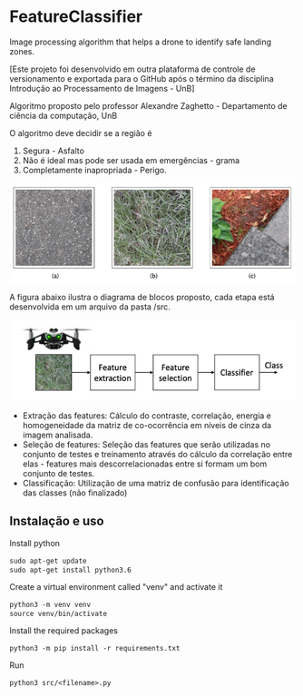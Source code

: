 # FeatureClassifier
Image processing algorithm that helps a drone to identify safe landing zones.

[Este projeto foi desenvolvido em outra plataforma de controle de versionamento e exportada para o GitHub após o término da disciplina Introdução ao Processamento de Imagens - UnB]

Algoritmo proposto pelo professor Alexandre Zaghetto - Departamento de ciência da computação, UnB

O algoritmo deve decidir se a região é
1. Segura - Asfalto
2. Não é ideal mas pode ser usada em emergências - grama
3. Completamente inapropriada - Perigo.  

![classes](images/classes.png?raw=true)

A figura abaixo ilustra o diagrama de blocos proposto, cada etapa está desenvolvida em um arquivo da pasta /src.

![diagram](images/diagram.png?raw=true)


+ Extração das features: Cálculo do contraste, correlação, energia e homogeneidade da matriz de co-ocorrência em níveis de cinza da imagem analisada.
+ Seleção de features: Seleção das features que serão utilizadas no conjunto de testes e treinamento através do cálculo da correlação entre elas - features mais descorrelacionadas entre si formam um bom conjunto de testes.
+ Classificação: Utilização de uma matriz de confusão para identificação das classes (não finalizado)

## Instalação e uso

Install python
```
sudo apt-get update
sudo apt-get install python3.6
```

Create a virtual environment called "venv" and activate it
```
python3 -m venv venv
source venv/bin/activate
```

Install the required packages
```
python3 -m pip install -r requirements.txt
```

Run 
```
python3 src/<filename>.py
```